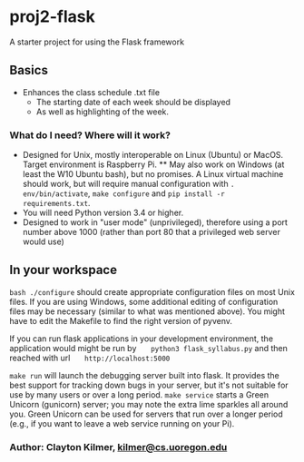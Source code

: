 # proj2-flask
A starter project for using the Flask framework

## Basics 
* Enhances the class schedule .txt file
  * The starting date of each week should be displayed
  * As well as highlighting of the week. 

### What do I need?  Where will it work? ###

* Designed for Unix, mostly interoperable on Linux (Ubuntu) or MacOS.
  Target environment is Raspberry Pi. 
  ** May also work on Windows (at least the W10 Ubuntu bash), but no promises.  A Linux virtual machine
   should work, but will require manual configuration with `. env/bin/activate`, `make configure` and `pip install -r requirements.txt`.   
* You will need Python version 3.4 or higher. 
* Designed to work in "user mode" (unprivileged), therefore using a port 
  number above 1000 (rather than port 80 that a privileged web server would use)

## In your workspace

`bash ./configure` should create appropriate configuration files on
most Unix files.   If you are using Windows, some additional editing
of configuration files may be necessary (similar to what was mentioned above).  You might have to edit the
Makefile to find the right version of 
pyvenv.

If you can run flask applications in your development environment, the
application would might be run by
`   python3 flask_syllabus.py`
and then reached with url
`   http://localhost:5000`

`make run` will launch the debugging server built into flask.  It
provides the best support for tracking down bugs in your server, but
it's not suitable for use by many users or over a long period.  `make
service` starts a Green Unicorn (gunicorn) server; you may note the extra
lime sparkles all around you.  Green Unicorn can be used for servers
that run over a longer period (e.g., if you want to leave a web
service running on your Pi).   


### Author: Clayton Kilmer, kilmer@cs.uoregon.edu ###

